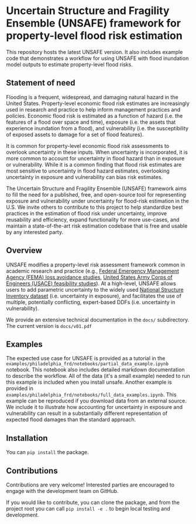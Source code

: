 # Uncertain Structure and Fragility Ensemble (UNSAFE) framework for property-level flood risk estimation
This repository hosts the latest UNSAFE version. It also includes example code that demonstrates a workflow for using UNSAFE with flood inundation model outputs to estimate property-level flood risks.

## Statement of need
Flooding is a frequent, widespread, and damaging natural hazard in the United States. Property-level economic flood risk estimates are increasingly used in research and practice to help inform management practices and policies. Economic flood risk is estimated as a function of hazard (i.e. the features of a flood over space and time), exposure (i.e. the assets that experience inundation from a flood), and vulnerability (i.e. the susceptibility of exposed assets to damage for a set of flood features).

It is common for property-level economic flood risk assessments to overlook uncertainty in these inputs. When uncertainty is incorporated, it is more common to account for uncertainty in flood hazard than in exposure or vulnerability. While it is a common finding that flood risk estimates are most sensitive to uncertainty in flood hazard estimates, overlooking uncertainty in exposure and vulnerability can bias risk estimates.

The Uncertain Structure and Fragility Ensemble (UNSAFE) framework aims to fill the need for a published, free, and open-source tool for representing exposure and vulnerability under uncertainty for flood-risk estimation in the U.S. We invite others to contribute to this project to help standardize best practices in the estimation of flood risk under uncertainty, improve reusability and efficiency, expand functionality for more use-cases, and maintain a state-of-the-art risk estimation codebase that is free and usable by any interested party.

## Overview
UNSAFE modifies a property-level risk assessment framework common in academic research and practice (e.g., [Federal Emergency Management Agency (FEMA) loss avoidance studies](https://www.fema.gov/grants/mitigation/loss-avoidance-studies), [United States Army Corps of Engineers (USACE) feasibility studies](https://www.nad.usace.army.mil/Portals/40/docs/NACCS/10A_PhysicalDepthDmgFxSummary_26Jan2015.pdf)). At a high-level, UNSAFE allows users to add parametric uncertainty to the widely used [National Structure Inventory dataset](https://www.hec.usace.army.mil/confluence/nsi/technicalreferences/2019/technical-documentation) (i.e. uncertainty in exposure), and facilitates the use of multiple, potentially conflicting, expert-based DDFs (i.e. uncertainty in vulnerability). 

We provide an extensive technical documentation in the `docs/` subdirectory. The current version is `docs/v01.pdf`

## Examples
The expected use case for UNSAFE is provided as a tutorial in the `examples/philadelphia_frd/notebooks/partial_data_example.ipynb` notebook. This notebook also includes detailed markdown documentation to describe the workflow. All of the data (it's a small example) needed to run this example is included when you install unsafe. Another example is provided in `examples/philadelphia_frd/notebooks/full_data_examples.ipynb`. This example can be reproduced if you download data from an external source. We include it to illustrate how accounting for uncertainty in exposure and vulnerability can result in a substantially different representation of expected flood damages than the standard approach. 

## Installation
You can `pip install` the package. 

## Contributions
Contributions are very welcome! Interested parties are encouraged to engage with the development team on GitHub. 

If you would like to contribute, you can clone the package, and from the project root you can call `pip install -e .` to begin local testing and development.